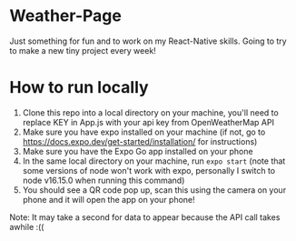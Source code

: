 # Weather-Page

Just something for fun and to work on my React-Native skills. Going to try to
make a new tiny project every week!

# How to run locally

1) Clone this repo into a local directory on your machine, you'll
   need to replace KEY in App.js with your api key from OpenWeatherMap API
2) Make sure you have expo installed on your machine (if not,
   go to https://docs.expo.dev/get-started/installation/
   for instructions)
3) Make sure you have the Expo Go app installed on your phone
4) In the same local directory on your machine, run `expo start` (note 
   that some versions of node won't work with expo, personally I switch
   to node v16.15.0 when running this command)
5) You should see a QR code pop up, scan this using the camera
   on your phone and it will open the app on your phone!

Note: It may take a second for data to appear because the API
call takes awhile :((
